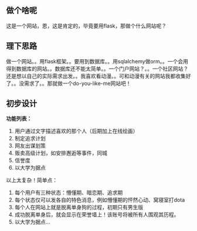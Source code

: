 做个啥呢
-------
这是一个网站，恩，这是肯定的，毕竟要用flask，那做个什么网站呢？

## 理下思路
做一个网站。。用flask框架。。要用到数据库。。用sqlalchemy做orm。。一个会用得到数据库的网站。。数据库还不能太简单。。一个门户网站？。。一个社区网站？还是想以自己的实际需求出发。。我喜欢看动漫。。可和动漫有关的网站我都收集好了。。没需求了。。那就做一个do-you-like-me网站吧！

## 初步设计
__功能列表：__

1. 用户通过文字描述喜欢的那个人（后期加上在线绘画）
2. 制定追求计划
3. 网友出谋划策
4. 贩卖高级计划，如安排邂逅等事件，同城
5. 信誉度
6. 以大学为据点

以上太复杂！简单点：

1. 每个用户有三种状态：懵懂期、暗恋期、追求期
2. 每个状态仅可以发各自的特色消息，例如懵懂期的怦然心动、窝寝室打dota
3. 每个人在网站上就是脱离单身狗的过程，初期只有男生版
4. 成功脱离单身后，就会显示在荣誉墙上！该账号将被所有人围观其历程。
5. 以大学为据点...
